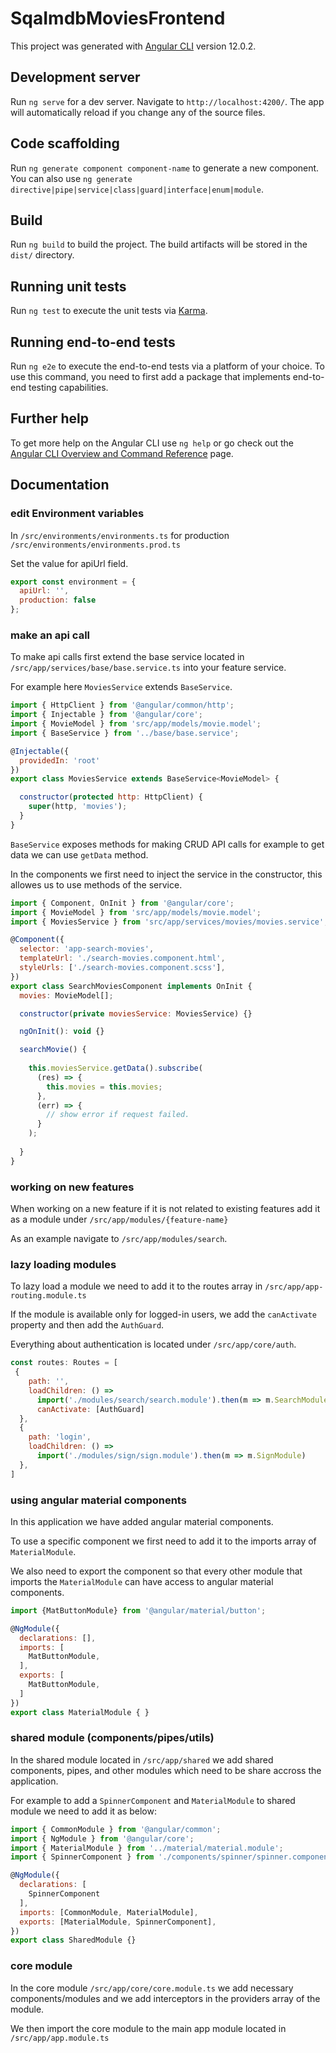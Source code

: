 # SqaImdbMoviesFrontend

This project was generated with [Angular CLI](https://github.com/angular/angular-cli) version 12.0.2.

## Development server

Run `ng serve` for a dev server. Navigate to `http://localhost:4200/`. The app will automatically reload if you change any of the source files.

## Code scaffolding

Run `ng generate component component-name` to generate a new component. You can also use `ng generate directive|pipe|service|class|guard|interface|enum|module`.

## Build

Run `ng build` to build the project. The build artifacts will be stored in the `dist/` directory.

## Running unit tests

Run `ng test` to execute the unit tests via [Karma](https://karma-runner.github.io).

## Running end-to-end tests

Run `ng e2e` to execute the end-to-end tests via a platform of your choice. To use this command, you need to first add a package that implements end-to-end testing capabilities.

## Further help

To get more help on the Angular CLI use `ng help` or go check out the [Angular CLI Overview and Command Reference](https://angular.io/cli) page.

## Documentation

### edit Environment variables

In `/src/environments/environments.ts` for production `/src/environments/environments.prod.ts`

Set the value for apiUrl field.

```javascript
export const environment = {
  apiUrl: '',
  production: false
};
```
### make an api call

To make api calls first extend the base service located in `/src/app/services/base/base.service.ts` into your feature service.

For example here `MoviesService` extends `BaseService`.

```javascript
import { HttpClient } from '@angular/common/http';
import { Injectable } from '@angular/core';
import { MovieModel } from 'src/app/models/movie.model';
import { BaseService } from '../base/base.service';

@Injectable({
  providedIn: 'root'
})
export class MoviesService extends BaseService<MovieModel> {

  constructor(protected http: HttpClient) { 
    super(http, 'movies');
  }
}
```

`BaseService` exposes methods for making CRUD API calls for example to get data we can use `getData` method.

In the components we first need to inject the service in the constructor, this allowes us to use methods of the service.

```javascript
import { Component, OnInit } from '@angular/core';
import { MovieModel } from 'src/app/models/movie.model';
import { MoviesService } from 'src/app/services/movies/movies.service';

@Component({
  selector: 'app-search-movies',
  templateUrl: './search-movies.component.html',
  styleUrls: ['./search-movies.component.scss'],
})
export class SearchMoviesComponent implements OnInit {
  movies: MovieModel[];

  constructor(private moviesService: MoviesService) {}

  ngOnInit(): void {}

  searchMovie() {
   
    this.moviesService.getData().subscribe(
      (res) => {
        this.movies = this.movies;
      },
      (err) => {
        // show error if request failed.
      }
    );
    
  }
}
```
### working on new features

When working on a new feature if it is not related to existing features add it as a module under `/src/app/modules/{feature-name}`

As an example navigate to `/src/app/modules/search`.

### lazy loading modules

To lazy load a module we need to add it to the routes array in `/src/app/app-routing.module.ts`

If the module is available only for logged-in users, we add the `canActivate` property and then add the `AuthGuard`.

Everything about authentication is located under `/src/app/core/auth`.

```javascript
const routes: Routes = [
 {
    path: '',
    loadChildren: () =>
      import('./modules/search/search.module').then(m => m.SearchModule),
      canActivate: [AuthGuard]
  },
  {
    path: 'login',
    loadChildren: () =>
      import('./modules/sign/sign.module').then(m => m.SignModule)
  },
]
```
### using angular material components

In this application we have added angular material components.

To use a specific component we first need to add it to the imports array of `MaterialModule`.

We also need to export the component so that every other module that imports the `MaterialModule` can have access to angular material components.

```javascript
import {MatButtonModule} from '@angular/material/button';

@NgModule({
  declarations: [],
  imports: [
    MatButtonModule,
  ],
  exports: [
    MatButtonModule,
  ]
})
export class MaterialModule { }

```

### shared module (components/pipes/utils)

In the shared module located in `/src/app/shared` we add shared components, pipes, and other modules which need to be share accross the application.

For example to add a `SpinnerComponent` and `MaterialModule` to shared module we need to add it as below:

```javascript
import { CommonModule } from '@angular/common';
import { NgModule } from '@angular/core';
import { MaterialModule } from '../material/material.module';
import { SpinnerComponent } from './components/spinner/spinner.component';

@NgModule({
  declarations: [
    SpinnerComponent
  ],
  imports: [CommonModule, MaterialModule],
  exports: [MaterialModule, SpinnerComponent],
})
export class SharedModule {}
```

### core module

In the core module `/src/app/core/core.module.ts` we add necessary components/modules and we add interceptors in the providers array of the module.

We then import the core module to the main app module located in `/src/app/app.module.ts`

